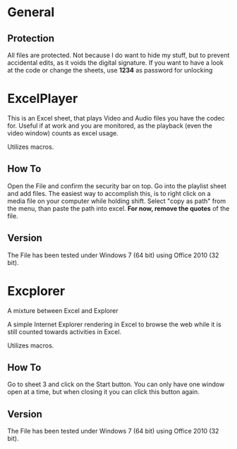 General
=======

Protection
----------
All files are protected. Not because I do want to hide my stuff, but to prevent accidental edits, as it voids the digital signature. If you want to have a look at the code or change the sheets, use **1234** as password for unlocking

ExcelPlayer
===========

This is an Excel sheet, that plays Video and Audio files you have the codec for. Useful if at work and you are monitored, as the playback (even the video window) counts as excel usage.

Utilizes macros.

How To
------
Open the File and confirm the security bar on top.
Go into the playlist sheet and add files. The easiest way to accomplish this, is to right click on a media file on your computer while holding shift. Select "copy as path" from the menu, than paste the path into excel. **For now, remove the quotes** of the file.

Version
-------
The File has been tested under Windows 7 (64 bit) using Office 2010 (32 bit).

Excplorer
=========
A mixture between Excel and Explorer

A simple Internet Explorer rendering in Excel to browse the web while it is still counted towards activities in Excel.

Utilizes macros.

How To
------

Go to sheet 3 and click on the Start button. You can only have one window open at a time, but when closing it you can click this button again.

Version
-------
The File has been tested under Windows 7 (64 bit) using Office 2010 (32 bit).
